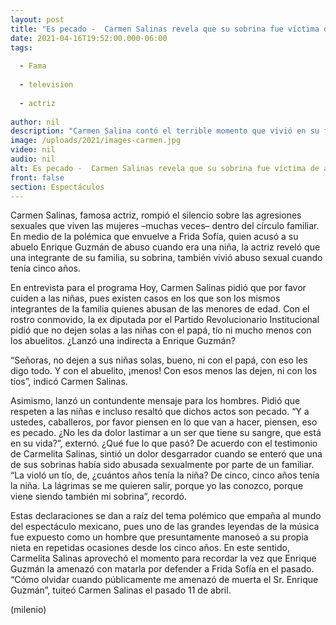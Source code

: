 ```yaml
---
layout: post
title: "Es pecado -  Carmen Salinas revela que su sobrina fue víctima de abuso sexual; la violó su tío"
date: 2021-04-16T19:52:00.000-06:00
tags:
  
  - Fama
  
  - television
  
  - actriz
  
author: nil
description: "Carmen Salina contó el terrible momento que vivió en su familia tras enterarse que su sobrina fue víctima de abuso cuando era niña por parte de su propio tío; la actriz pide que no se deje a las niñas con los tíos, pero menos con los abuelos. "
image: /uploads/2021/images-carmen.jpg
video: nil
audio: nil
alt: Es pecado -  Carmen Salinas revela que su sobrina fue víctima de abuso sexual; la violó su tío
front: false
section: Espectáculos
---
```


Carmen Salinas, famosa actriz, rompió el silencio sobre las agresiones sexuales que viven las mujeres –muchas veces– dentro del círculo familiar. En medio de la polémica que envuelve a Frida Sofía, quien acusó a su abuelo Enrique Guzmán de abuso cuando era una niña, la actriz reveló que una integrante de su familia, su sobrina, también vivió abuso sexual cuando tenía cinco años. 

En entrevista para el programa Hoy, Carmen Salinas pidió que por favor cuiden a las niñas, pues existen casos en los que son los mismos integrantes de la familia quienes abusan de las menores de edad. Con el rostro conmovido, la ex diputada por el Partido Revolucionario Institucional pidió que no dejen solas a las niñas con el papá, tío ni mucho menos con los abuelitos. ¿Lanzó una indirecta a Enrique Guzmán? 

“Señoras, no dejen a sus niñas solas, bueno, ni con el papá, con eso les digo todo. Y con el abuelito, ¡menos! Con esos menos las dejen, ni con los tíos”, indicó Carmen Salinas. 

Asimismo, lanzó un contundente mensaje para los hombres. Pidió que respeten a las niñas e incluso resaltó que dichos actos son pecado. 
“Y a ustedes, caballeros, por favor piensen en lo que van a hacer, piensen, eso es pecado. ¿No les da dolor lastimar a un ser que tiene su sangre, que está en su vida?”, externó. 
¿Qué fue lo que pasó? De acuerdo con el testimonio de Carmelita Salinas, sintió un dolor desgarrador cuando se enteró que una de sus sobrinas había sido abusada sexualmente por parte de un familiar. 
“La violó un tío, de, ¿cuántos años tenía la niña? De cinco, cinco años tenía la niña. La lágrimas se me quieren salir, porque yo las conozco, porque viene siendo también mi sobrina”, recordó. 

Estas declaraciones se dan a raíz del tema polémico que empaña al mundo del espectáculo mexicano, pues uno de las grandes leyendas de la música fue expuesto como un hombre que presuntamente manoseó a su propia nieta en repetidas ocasiones desde los cinco años. 
En este sentido, Carmelita Salinas aprovechó el momento para recordar la vez que Enrique Guzmán la amenazó con matarla por defender a Frida Sofía en el pasado. 
“Cómo olvidar cuando públicamente me amenazó de muerta el Sr. Enrique Guzmán”, tuiteó Carmen Salinas el pasado 11 de abril. 

(milenio)